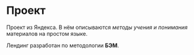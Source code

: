 # Проект

Проект из Яндекса. В нём описываются *методы учения и понимания* материалов на простом языке.

Лендинг разработан по методологии **БЭМ**.
